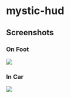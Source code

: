 # mystic-hud

## Screenshots
### On Foot
![](https://cdn.izmystic.gay/images/ki98n6yn.png)

### In Car
![](https://cdn.izmystic.gay/images/j32wpm04.png)
